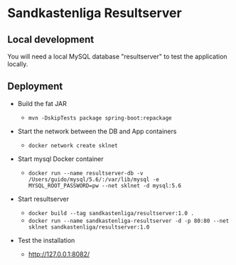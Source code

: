# Sandkastenliga Resultserver

## Local development

You will need a local MySQL database "resultserver" to test the application locally.

## Deployment

* Build the fat JAR
  * `mvn -DskipTests package spring-boot:repackage`
  
* Start the network between the DB and App containers
  * `docker network create sklnet`

* Start mysql Docker container
  * `docker run --name resultserver-db -v /Users/guido/mysql/5.6/:/var/lib/mysql -e MYSQL_ROOT_PASSWORD=pw --net sklnet -d mysql:5.6`
  
* Start resultserver
  * `docker build --tag sandkastenliga/resultserver:1.0 .`
  * `docker run --name sandkastenliga-resultserver -d -p 80:80 --net sklnet sandkastenliga/resultserver:1.0`
  
* Test the installation
  * http://127.0.0.1:8082/
